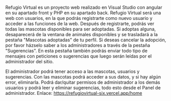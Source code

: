 Refugio Virtual es un proyecto web realizado en Visual Studio con angular en su apartado front y PHP en su apartado back.
Refugio Virtual será una web con usuarios, en la que podrás registrarte como nuevo usuario y acceder a las funciones de la web. Después de registrarte, podrás ver todas 
las mascotas disponibles para ser adoptadas. Si adoptas alguna, desaparecerá de la ventana de animales disponibles y se trasladará a la pestaña "Mascotas adoptadas" de 
tu perfil. Si deseas cancelar la adopción, por favor házselo saber a los administradores a través de la pestaña "Sugerencias".
En esta pestaña también podrás enviar todo tipo de mensajes con peticiones o sugerencias que luego serán leídas por el administrador del sitio.

El administrador podrá tener acceso a las mascotas, usuarios y sugerencias. Con las mascotas podrá acceder a sus datos, y si hay algún error, eliminarla. Podrá dar/quitar
permisos de administrador a los demás usuarios y podrá leer y eliminar sugerencias, todo esto desde el Panel de administrador.
Enlace:
https://refugiovirtual-six.vercel.app/home
